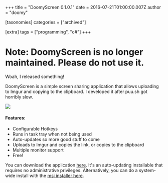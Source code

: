 +++
title = "DoomyScreen 0.1.0.1"
date = 2016-07-21T01:00:00.007Z
author = "doomy"

[taxonomies]
categories = ["archived"]

[extra]
tags = ["programming", "c#"]
+++

# Note: DoomyScreen is no longer maintained.  Please do not use it.

Woah, I released something!

DoomyScreen is a simple screen sharing application that allows uploading to Imgur and copying to the clipboard.  I developed it after puu.sh got horribly slow.  

![](/images/doomyscreen/Untitled.png)

#### Features:

- Configurable Hotkeys
- Runs in task tray when not being used
- Auto-updates so more good stuff to come
- Uploads to Imgur and copies the link, or copies to the clipboard
- Multiple monitor support
- Free!

You can download the application [here](/files/doomyscreen/Setup.exe).  It's an auto-updating installable that requires no administrative privileges.  Alternatively, you can do a system-wide install with the [msi installer here](/files/doomyscreen/Setup.msi). 